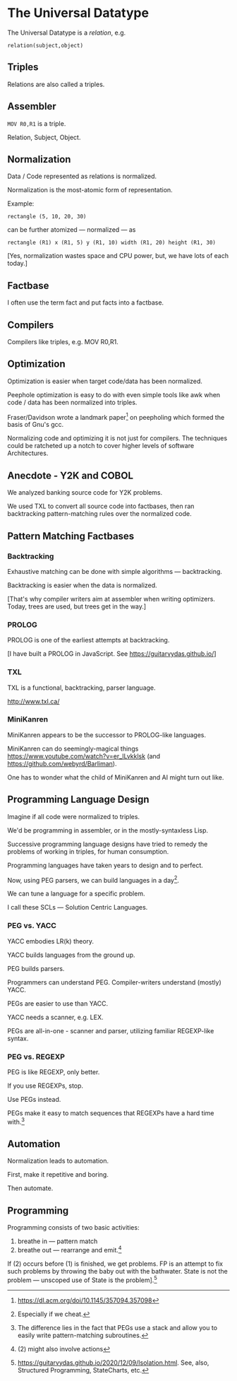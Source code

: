 # The Universal Datatype

The Universal Datatype is a *relation*, e.g.

`relation(subject,object)`



## Triples

Relations are also called a triples.


## Assembler

`MOV R0,R1`
is a triple.  

Relation, Subject, Object.


## Normalization

Data / Code represented as relations is normalized.

Normalization is the most-atomic form of representation.

Example:

`rectangle (5, 10, 20, 30)`

can be further atomized — normalized — as

`rectangle (R1)
x (R1, 5)
y (R1, 10)
width (R1, 20)
height (R1, 30)`

[Yes, normalization wastes space and CPU power, but, we have lots of each today.]

## Factbase

I often use the term fact and put facts into a factbase.

## Compilers

Compilers like triples, e.g. MOV R0,R1.

## Optimization

Optimization is easier when target code/data has been normalized.

Peephole optimization is easy to do with even simple tools like awk when code / data has been normalized into triples.

Fraser/Davidson wrote a landmark paper[^udfn1] on peepholing which formed the basis of Gnu's gcc.

Normalizing code and optimizing it is not just for compilers.  The techniques could be ratcheted up a notch to cover higher levels of software Architectures.

## Anecdote - Y2K and COBOL

We analyzed banking source code for Y2K problems.

We used TXL to convert all source code into factbases, then ran backtracking pattern-matching rules over the normalized code.

## Pattern Matching Factbases

### Backtracking

Exhaustive matching can be done with simple algorithms — backtracking.

Backtracking is easier when the data is normalized. 

[That's why compiler writers aim at assembler when writing optimizers.  Today, trees are used, but trees get in the way.]

### PROLOG

PROLOG is one of the earliest attempts at backtracking.

[I have built a PROLOG in JavaScript.  See https://guitarvydas.github.io/]

### TXL

TXL is a functional, backtracking, parser language.

http://www.txl.ca/


### MiniKanren

MiniKanren appears to be the successor to PROLOG-like languages.

MiniKanren can do seemingly-magical things https://www.youtube.com/watch?v=er_lLvkklsk (and https://github.com/webyrd/Barliman).

One has to wonder what the child of MiniKanren and AI might turn out like.

## Programming Language Design

Imagine if all code were normalized to triples.

We'd be programming in assembler, or in the mostly-syntaxless Lisp.

Successive programming language designs have tried to remedy the problems of working in triples, for human consumption.

Programming languages have taken years to design and to perfect.

Now, using PEG parsers, we can build languages in a day[^udfn2].  

We can tune a language for a specific problem.  

I call these SCLs — Solution Centric Languages.

### PEG vs. YACC

YACC embodies LR(k) theory.

YACC builds languages from the ground up.

PEG builds parsers.

Programmers can understand PEG.  Compiler-writers understand (mostly) YACC.

PEGs are easier to use than YACC.

YACC needs a scanner, e.g. LEX.

PEGs are all-in-one - scanner and parser, utilizing familiar REGEXP-like syntax.


### PEG vs. REGEXP

PEG is like REGEXP, only better.

If you use REGEXPs, stop.  

Use PEGs instead.

PEGs make it easy to match sequences that REGEXPs have a hard time with.[^udfn3]

## Automation

Normalization leads to automation.

First, make it repetitive and boring.

Then automate.


## Programming

Programming consists of two basic activities:

1. breathe in — pattern match
2. breathe out — rearrange and emit.[^udfn4]

If (2) occurs before (1) is finished, we get problems.  FP is an attempt to fix such problems by throwing the baby out with the bathwater.  State is not the problem — unscoped use of State is the problem].[^udfn5]


[^udfn1]: https://dl.acm.org/doi/10.1145/357094.357098

[^udfn2]: Especially if we cheat.

[^udfn3]: The difference lies in the fact that PEGs use a stack and allow you to easily write pattern-matching subroutines.

[^udfn4]: (2) might also involve actions

[^udfn5]: https://guitarvydas.github.io/2020/12/09/Isolation.html.  See, also, Structured Programming, StateCharts, etc.